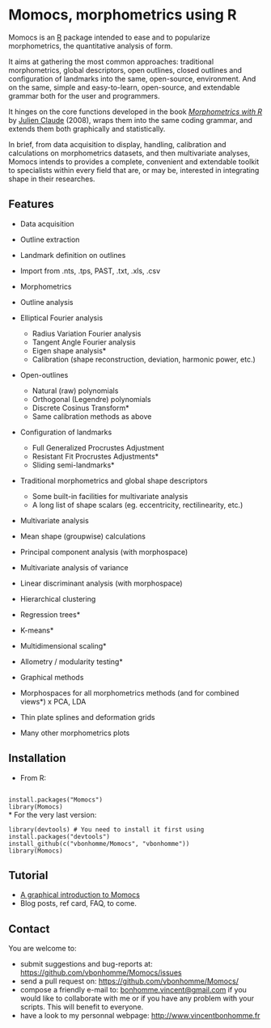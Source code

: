 Momocs, morphometrics using R
======

Momocs is an [R](http://cran.r-project.org/) package intended to ease and to popularize morphometrics, the quantitative analysis of form.

It aims at gathering the most common approaches: traditional morphometrics, global descriptors, open outlines, closed outlines and configuration of landmarks into the same, open-source, environment. And on the same, simple and easy-to-learn, open-source, and extendable grammar both for the user and programmers.

It hinges on the core functions developed in the book _[Morphometrics with R](http://www.springer.com/statistics/life+sciences,+medicine+%26+health/book/978-0-387-77789-4)_ by [Julien Claude](http://www.isem.univ-montp2.fr/recherche/equipes/biologie-du-developpement-et-evolution/personnel/claude-julien/) (2008), wraps them into the same coding grammar, and extends them both graphically and statistically.

In brief, from data acquisition to display, handling, calibration and calculations on morphometrics datasets, and then multivariate analyses, Momocs intends to provides a complete, convenient and extendable toolkit to specialists within every field that are, or may be, interested in integrating shape in their researches.

Features
--------
* Data acquisition
 * Outline extraction
 * Landmark definition on outlines
* Import from .nts, .tps, PAST, .txt, .xls, .csv

* Morphometrics
 * Outline analysis
  * Elliptical Fourier analysis
	* Radius Variation Fourier analysis
	*	Tangent Angle Fourier analysis
	*	Eigen shape analysis*
	*	Calibration (shape reconstruction, deviation, harmonic power, etc.)
 * Open-outlines
	*	Natural (raw) polynomials
	*	Orthogonal (Legendre) polynomials
	*	Discrete Cosinus Transform*
	*	Same calibration methods as above
 * Configuration of landmarks
	*	Full Generalized Procrustes Adjustment
	*	Resistant Fit Procrustes Adjustments*
	*	Sliding semi-landmarks*
 * Traditional morphometrics and global shape descriptors
	*	Some built-in facilities for multivariate analysis
	*	A long list of shape scalars (eg. eccentricity, rectilinearity, etc.)

* Multivariate analysis
 * Mean shape (groupwise) calculations
 * Principal component analysis (with morphospace)
 * Multivariate analysis of variance
 * Linear discriminant analysis (with morphospace)
 * Hierarchical clustering
 * Regression trees*
 * K-means*
 * Multidimensional scaling*
 * Allometry / modularity testing*

* Graphical methods
 * Morphospaces for all morphometrics methods (and for combined views*) x PCA, LDA
 * Thin plate splines and deformation grids
 * Many other morphometrics plots

Installation
--------

* From R:<br />
<code>
install.packages("Momocs")
library(Momocs)
</code>
* For the very last version: <br />
<code>
library(devtools) # You need to install it first using install.packages("devtools")
install_github(c("vbonhomme/Momocs", "vbonhomme"))
library(Momocs)
</code>

Tutorial
--------
* [A graphical introduction to Momocs](https://github.com/vbonhomme/Momocs-vignette/blob/master/a-graph-intro-Momocs.pdf)
* Blog posts, ref card, FAQ, to come.

Contact
--------
You are welcome to:

* submit suggestions and bug-reports at: https://github.com/vbonhomme/Momocs/issues
* send a pull request on: https://github.com/vbonhomme/Momocs/
* compose a friendly e-mail to: bonhomme.vincent@gmail.com if you would like to collaborate with me or if you have any problem with your scripts. This will benefit to everyone.
* have a look to my personnal webpage: http://www.vincentbonhomme.fr



